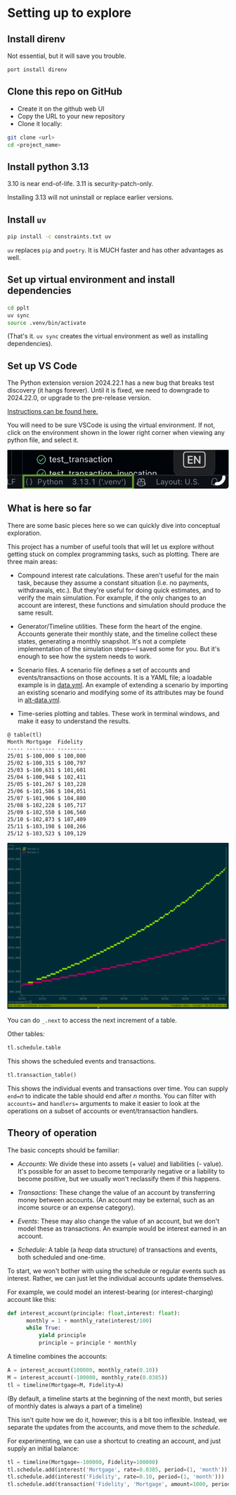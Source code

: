 # Setting up to explore

## Install direnv

Not essential, but it will save you trouble.

```bash
port install direnv
```

## Clone this repo on GitHub

* Create it on the github web UI
* Copy the URL to your new repository
* Clone it locally:

```bash
git clone <url>
cd <project_name>
```

## Install python 3.13

3.10 is near end-of-life. 3.11 is security-patch-only.

Installing 3.13 will not uninstall or replace earlier versions.

## Install `uv`

```bash
pip install -c constraints.txt uv
```

`uv` replaces `pip` and `poetry`. It is MUCH faster and has other advantages as well.

## Set up virtual environment and install dependencies

```bash
cd pplt
uv sync
source .venv/bin/activate
```

(That's it. `uv sync` creates the virtual environment as well as installing
dependencies).

## Set up VS Code

The Python extension version 2024.22.1 has a new bug that breaks test discovery (it hangs forever). Until it is fixed, we need to downgrade to 2024.22.0, or upgrade to the pre-release version.

[Instructions can be found here.](https://github.com/microsoft/vscode-python/issues/24656#issuecomment-2561238479)

You will need to be sure VSCode is using the virtual environment. If not, click on the environment shown in the lower right corner when viewing any python file, and select it.

![alt text](vscode_venv.png)

## What is here so far

There are some basic pieces here so we can quickly dive into conceptual exploration.

This project has a number of useful tools that will let us explore without getting stuck on complex programming tasks, such as plotting. There are three main areas:

* Compound interest rate calculations. These aren't useful for the main task, because they assume a constant situation (i.e. no payments, withdrawals, etc.). But they're useful for doing quick estimates, and to verify the main simulation. For example, if the only changes to an account are interest, these functions and simulation should produce the same result.

* Generator/Timeline utilities. These form the heart of the engine. Accounts generate their monthly state, and the timeline collect these states, generating a monthly snapshot. It's not a complete implementation of the simulation steps—I saved some for you. But it's enough to see how the system needs to work.

* Scenario files. A scenario file defines a set of accounts and events/transactions on those accounts. It is a YAML file; a loadable example is in [data.yml](data.yml). An example of extending a scenario by importing an existing scenario and modifying some of its attributes may be found in [alt-data.yml](alt-data.yl).

* Time-series plotting and tables. These work in terminal windows, and make it easy to understand the results.

```text
@ table(tl)
Month Mortgage  Fidelity
----- --------- ---------
25/01 $-100,000 $ 100,000
25/02 $-100,315 $ 100,797
25/03 $-100,631 $ 101,601
25/04 $-100,948 $ 102,411
25/05 $-101,267 $ 103,228
25/06 $-101,586 $ 104,051
25/07 $-101,906 $ 104,880
25/08 $-102,228 $ 105,717
25/09 $-102,550 $ 106,560
25/10 $-102,873 $ 107,409
25/11 $-103,198 $ 108,266
25/12 $-103,523 $ 109,129
```

![alt text](plot.png)

You can do `_.next` to access the next increment of a table.

Other tables:

```python
tl.schedule.table
```

This shows the scheduled events and transactions.

```python
tl.transaction_table()
```

This shows the individual events and transactions over time. You can supply `end=`_n_ to indicate the table should end after _n_ months. You can filter with `accounts=` and `handlers=` arguments to make it easier to look at the operations on a subset of accounts or event/transaction handlers.

## Theory of operation

The basic concepts should be familiar:

* _Accounts_: We divide these into assets (+ value) and liabilities (- value). It's possible for an asset to become temporarily negative or a liability to become positive, but we usually won't reclassify them if this happens.

* _Transactions_: These change the value of an account by transferring money between accounts. (An account may be external, such as an income source or an expense category).

* _Events_: These may also change the value of an account, but we don't model these as transactions. An example would be interest earned in an account.

* _Schedule_: A table (a _heap_ data structure) of transactions and events, both scheduled and one-time.

To start, we won't bother with using the schedule or regular events such as interest.  Rather, we can just let the individual accounts update themselves.

For example, we could model an interest-bearing (or interest-charging) account like this:

```python
def interest_account(principle: float,interest: float):
      monthly = 1 + monthly_rate(interest/100)
      while True:
          yield principle
          principle = principle * monthly
```

A timeline combines the accounts:

```python
A = interest_account(100000, monthly_rate(0.10))
M = interest_account(-100000, monthly_rate(0.0385))
tl = timeline(Mortgage=M, Fidelity=A)
```

(By default, a timeline starts at the beginning of the next month, but series of monthly dates is always a part of a timeline)

This isn't quite how we do it, however; this is a bit too inflexible. Instead, we separate the updates from the accounts, and move them to the _schedule_.

For experimenting, we can use a shortcut to creating an account, and just supply an initial balance:

```python
tl = timeline(Mortgage=-100000, Fidelity=100000)
tl.schedule.add(interest('Mortgage', rate=0.0385, period=(1, 'month')))
tl.schedule.add(interest('Fidelity', rate=0.10, period=(1, 'month')))
tl.schedule.add(transaction('Fidelity', 'Mortgage', amount=1000, period=(1, 'month')))
```
